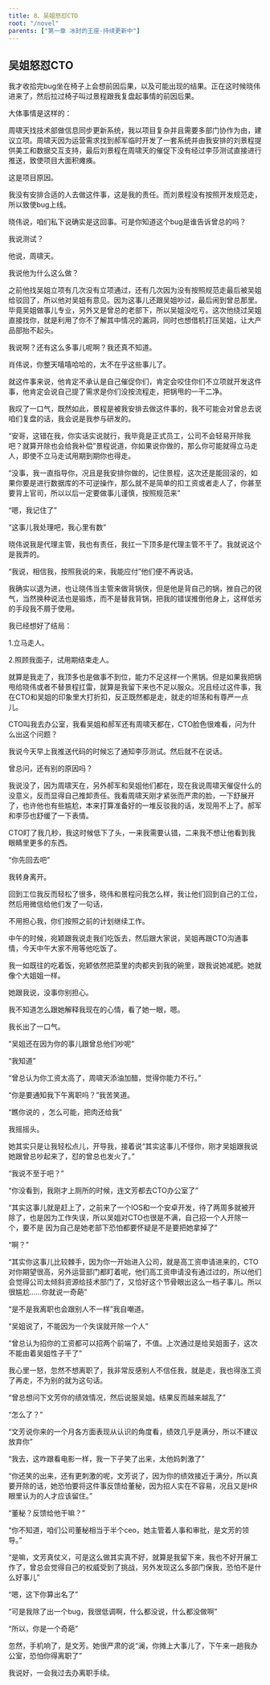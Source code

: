 ```yaml
---
title: 8、吴姐怒怼CTO
root: "/novel"
parents: ["第一章 冰封的王座-持续更新中"]
---
```

##  吴姐怒怼CTO

我才收拾完bug坐在椅子上会想前因后果，以及可能出现的结果。正在这时候晓伟进来了，然后拉过椅子叫过景程跟我复盘起事情的前因后果。

大体事情是这样的：

周啸天找技术部做信息同步更新系统，我以项目复杂并且需要多部门协作为由，建议立项。周啸天因为运营需求找到郝军临时开发了一套系统并由我安排的刘景程提供美工和数据交互支持，最后刘景程在周啸天的催促下没有经过李莎测试直接进行推送，致使项目大面积瘫痪。

这是项目原因。

我没有安排合适的人去做这件事，这是我的责任。而刘景程没有按照开发规范走，所以致使bug上线。

晓伟说，咱们私下说确实是这回事。可是你知道这个bug是谁告诉曾总的吗？

我说测试？

他说，周啸天。

我说他为什么这么做？

之前他找吴姐立项有几次没有立项通过，还有几次因为没有按照规范走最后被吴姐给驳回了，所以他对吴姐有意见。因为这事儿还跟吴姐吵过，最后闹到曾总那里。毕竟吴姐做事儿专业，另外又是曾总的老部下，所以吴姐没吃亏。这次他绕过吴姐直接找你，就是利用了你不了解其中情况的漏洞，同时也想借机打压吴姐，让大产品部抬不起头。

我说啊？还有这么多事儿呢啊？我还真不知道。

肖伟说，你整天嘻嘻哈哈的，太不在乎这些事儿了。

就这件事来说，他肯定不承认是自己催促你们，肯定会咬住你们不立项就开发这件事，他肯定会说自己提了需求是你们没按流程走，把锅甩的一干二净。

我叹了一口气，既然如此，景程是被我安排去做这件事的，我不可能会对曾总去说咱们复盘的话，我会说是我参与研发的。

“安哥，这错在我，你实话实说就行，我毕竟是正式员工，公司不会轻易开除我吧？就算开除也会给我补偿”景程说道，你如果说你做的，那么你可能就得立马走人，即使不立马走试用期到期你也得走。

“没事，我一直指导你，况且是我安排你做的，记住景程，这次还是能回滚的，如果你要是进行数据库的不可逆操作，那么就不是简单的扣工资或者走人了，你甚至要背上官司，所以以后一定要做事儿谨慎，按照规范来”

“嗯，我记住了”

“这事儿我处理吧，我心里有数”

晓伟说我是代理主管，我也有责任，我扛一下顶多是代理主管不干了。我就说这个是我弄的。

“我说，相信我，按照我说的来，我能应付”他们便不再说话。

我确实以退为进，也让晓伟当主管来做背锅侠，但是他是背自己的锅，挫自己的锐气，当然换种说法也是锻炼，而不是替我背锅，把我的错误推倒他身上，这样低劣的手段我不屑于使用。

我已经想好了结局：

1.立马走人。

2.照顾我面子，试用期结束走人。

就算是我走了，我顶多也是做事不到位，能力不足这样一个黑锅。但是如果我把锅甩给晓伟或者不替景程扛雷，就算是我留下来也不足以服众。况且经过这件事，我在CTO和吴姐的印象里大打折扣，反正既然都是走，就走的坦荡和有尊严一点儿。

CTO叫我去办公室，我看吴姐和郝军还有周啸天都在，CTO脸色很难看，问为什么出这个问题？

我说今天早上我推送代码的时候忘了通知李莎测试。然后就不在说话。

曾总问，还有别的原因吗？

我说没了，因为周啸天在，另外郝军和吴姐他们都在，现在我说周啸天催促什么的没意义，反而显得自己推卸责任。我看周啸天刚才紧张而严肃的脸，一下舒展开了，也许他也有些尴尬，本来打算准备好的一堆反驳我的话，发现用不上了。郝军和李莎也舒缓了一下表情。

CTO盯了我几秒，我这时候低下了头，一来我需要认错，二来我不想让他看到我眼睛里更多的东西。

“你先回去吧”

我转身离开。

回到工位我反而轻松了很多，晓伟和景程问我怎么样，我让他们回到自己的工位，然后用微信给他们发了一句话，

不用担心我，你们按照之前的计划继续工作。

中午的时候，宛颖跟我说走我们吃饭去，然后跟大家说，吴姐再跟CTO沟通事情，今天中午大家不用等他吃饭了。

我一如既往的吃着饭，宛颖依然把菜里的肉都夹到我的碗里，跟我说她减肥。她就像个大姐姐一样。

她跟我说，没事你别担心。

我不知道怎么跟她解释我现在的心情，看了她一眼，嗯。

我长出了一口气。

“吴姐还在因为你的事儿跟曾总他们吵呢”

“我知道”

“曾总认为你工资太高了，周啸天添油加醋，觉得你能力不行。”

“你是要通知我下午离职吗？”我苦笑道。

“瞧你说的 ，怎么可能，把肉还给我”

我摇摇头。

她其实只是让我轻松点儿，开导我，接着说“其实这事儿不怪你，刚才吴姐跟我说她跟曾总吵起来了，怼的曾总也发火了。”

“我说不至于吧？”

“你没看到，我刚才上厕所的时候，连文芳都去CTO办公室了”

“其实这事儿就是赶上了，之前来了一个IOS和一个安卓开发，待了两周多就被开除了，也是因为工作失误，所以吴姐对CTO也很是不满，自己招一个人开除一个，要不是 因为自己是她老部下恐怕都要怀疑是不是要把她拿掉了”

“啊？”

“其实你这事儿比较棘手，因为你一开始进入公司，就是高工资申请进来的，CTO对你期望很高，另外运营部门都盯着呢，他们高工资申请没有通过过的，所以他们会觉得公司太倾斜资源给技术部门了，又恰好这个节骨眼出这么一档子事儿。所以很尴尬……你就说一奇葩”

“是不是我离职也会跟别人不一样”我自嘲道。

“吴姐说了，不能因为一个失误就开除一个人”

“曾总认为招你的工资都可以招两个前端了，不值。上次通过是给吴姐面子，这次不能由着吴姐性子干了”

我心里一怒，忽然不想离职了，我非常反感别人不信任我，就是走，我也得涨工资了再走，不为别的就为这句话。

“曾总想问下文芳你的绩效情况，然后说服吴姐。结果反而越来越乱了”

“怎么了？”

“文芳说你来的一个月各方面表现从认识的角度看，绩效几乎是满分，所以不建议放弃你”

“我去，这咋跟看电影一样，我一下子笑了出来，太他妈刺激了”

“你还笑的出来，还有更刺激的呢，文芳说了，因为你的绩效接近于满分，所以真要开除的话，她恐怕要将这件事反馈给董秘，因为招人实在不容易，况且又是HR眼里认为的人才应该留住。”

“董秘？反馈给他干嘛？”

“你不知道，咱们公司董秘相当于半个ceo，她主管着人事和审批，是文芳的领导。”

“是嘛，文芳真仗义，可是这么做其实真不好，就算是我留下来，我也不好开展工作了，曾总会觉得自己的权威受到了挑战，另外发现这么多部门保我，恐怕不是什么好事儿”

“嗯，这下你算出名了”

“可是我除了出一个bug，我很低调啊，什么都没说，什么都没做啊”

“所以，你是一个奇葩”

忽然，手机响了，是文芳。她很严肃的说“澜，你摊上大事儿了，下午来一趟我办公室，恐怕你得离职了”

我说好，一会我过去办离职手续。

